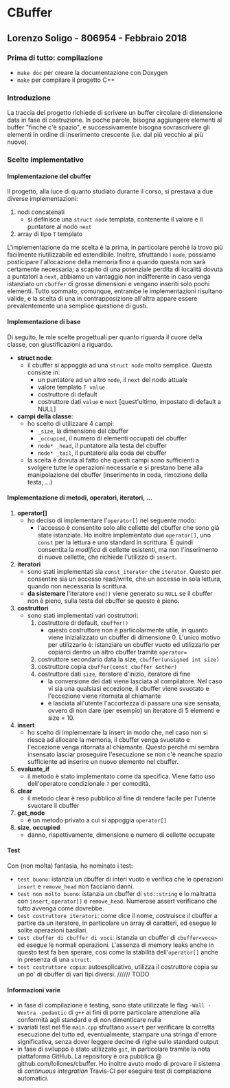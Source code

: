 # CBuffer
## Lorenzo Soligo - 806954 - Febbraio 2018
### Prima di tutto: compilazione
* `make doc` per creare la documentazione con Doxygen
* `make` per compilare il progetto C++

### Introduzione
La traccia del progetto richiede di scrivere un buffer circolare di dimensione data in fase di costruzione.
In poche parole, bisogna aggiungere elementi al buffer "finché c'è spazio", e successivamente bisogna sovrascrivere gli elementi in ordine di inserimento crescente (i.e. dal più vecchio al più nuovo).

### Scelte implementative
#### Implementazione del cbuffer
Il progetto, alla luce di quanto studiato durante il corso, si prestava a due diverse implementazioni:
1. nodi concatenati
    * si definisce una `struct node` templata, contenente il valore e il puntatore al nodo `next`
2. array di tipo `T` templato

L'implementazione da me scelta è la prima, in particolare perché la trovo più facilmente riutilizzabile ed estendibile. 
Inoltre, sfruttando i `node`, possiamo posticipare l'allocazione della memoria fino a quando questa non sarà certamente necessaria; a scapito di una potenziale perdita di località dovuta a puntatori a `next`, abbiamo un vantaggio non indifferente in caso venga istanziato un `cbuffer` di grosse dimensioni e vengano inseriti solo pochi elementi.
Tutto sommato, comunque, entrambe le implementazioni risultano valide, e la scelta di una in contrapposizione all'altra appare essere prevalentemente una semplice questione di gusti.

#### Implementazione di base
Di seguito, le mie scelte progettuali per quanto riguarda il cuore della classe, con giustificazioni a riguardo.

* **struct node**:
    * il cbuffer si appoggia ad una `struct node` molto semplice. Questa consiste in:
        * un puntatore ad un altro `node`, il `next` del nodo attuale
        * valore templato `T value`
        * costruttore di default
        * costruttore dati `value` e `next` [quest'ultimo, impostato di default a NULL] 
* **campi della classe**:
    * ho scelto di utilizzare 4 campi:
        * `_size`, la dimensione del cbuffer
        * `_occupied`, il numero di elementi occupati del cbuffer
        * `node* _head`, il puntatore alla testa del cbuffer
        * `node* _tail`, il puntatore alla coda del cbuffer
    * la scelta è dovuta al fatto che questi campi sono sufficienti a svolgere tutte le operazioni necessarie e si prestano bene alla manipolazione del cbuffer (inserimento in coda, rimozione della testa, ...)


#### Implementazione di metodi, operatori, iteratori, ...
1. **operator[]**
    * ho deciso di implementare l'`operator[]` nel seguente modo: 
        * l'accesso è consentito solo alle cellette del cbuffer che sono già state istanziate. 
        Ho inoltre implementato due `operator[]`, uno `const` per la lettura e uno standard in scrittura.
        È quindi consentita la *modifica* di cellette esistenti, ma non l'inserimento di nuove cellette, che richiede l'utilizzo di `insert`.
2. **iteratori**
    * sono stati implementati sia `const_iterator` che `iterator`. Questo per consentire sia un accesso read/write, che un accesso in sola lettura, quando non necessaria la scrittura.
    * **da sistemare** l'iteratore `end()` viene generato su `NULL` se il cbuffer non è pieno, sulla testa del cbuffer se questo è pieno.
3. **costruttori**
    * sono stati implementati vari costruttori:
        1. costruttore di default, `cbuffer()`
            * questo costruttore non è particolarmente utile, in quanto viene inizializzato un cbuffer di dimensione 0. L'unico motivo per utilizzarlo è: istanziare un cbuffer vuoto ed utilizzarlo per copiarci dentro un altro cbuffer tramite `operator=`
        2. costruttore secondario data la size, `cbuffer(unsigned int size)`
        3. costruttore copia `cbuffer(const cbuffer &other)`
        4. costruttore dati `size`, iteratore d'inizio, iteratore di fine
            * la conversione dei dati viene lasciata al compilatore. Nel caso vi sia una qualsiasi eccezione, il cbuffer viene svuotato e l'eccezione viene ritornata al chiamante
            * è lasciata all'utente l'accortezza di passare una size sensata, ovvero di non dare (per esempio) un iteratore di 5 elementi e size = 10.
4. **insert**
    * ho scelto di implementare la insert in modo che, nel caso non si riesca ad allocare la memoria, il cbuffer venga svuotato e l'eccezione venga ritornata al chiamante. Questo perché mi sembra insensato lasciar proseguire l'esecuzione se non c'è neanche spazio sufficiente ad inserire un nuovo elemento nel cbuffer.
5. **evaluate_if**
    * il metodo è stato implementato come da specifica. Viene fatto uso dell'operatore condizionale `?` per comodità.
6. **clear**
    * il metodo clear è reso pubblico al fine di rendere facile per l'utente svuotare il cbuffer
7. **get_node**
    * è un metodo privato a cui si appoggia `operator[]`
8. **size**, **occupied**
    * danno, rispettivamente, dimensione e numero di cellette occupate

#### Test
Con (non molta) fantasia, ho nominato i test:
* `test buono`: istanzia un cbuffer di interi vuoto e verifica che le operazioni `insert` e `remove_head` non facciano danni.
* `test non molto buono`: istanzia un cbuffer di `std::string` e lo maltratta con `insert`, `operator[]` e `remove_head`. Numerose assert verificano che tutto avvenga come dovrebbe.
* `test costruttore iteratori`: come dice il nome, costruisce il cbuffer a partire da un iteratore, in particolare un array di caratteri, ed esegue le solite operazioni basilari.
* `test cbuffer di cbuffer di voci`: istanzia un cbuffer di `cbuffer<voce>` ed esegue le normali operazioni. L'assenza di memory leaks anche in questo test fa ben sperare, così come la stabilità dell'`operator[]` anche in presenza di una `struct`.
* `test costruttore copia`: autoesplicativo, utilizza il costruttore copia su un po' di cbuffer di vari tipi diversi.
////// TODO

#### Informazioni varie
* in fase di compilazione e testing, sono state utilizzate le flag `-Wall -Wextra -pedantic` di `g++` ai fini di porre particolare attenzione alla conformità agli standard e di non dimenticare nulla
* svariati test nel file `main.cpp` sfruttano `assert` per verificare la corretta esecuzione del tutto ed, eventualmente, stampare una stringa d'errore significativa, senza dover leggere decine di righe sullo standard output
* in fase di sviluppo è stato utilizzato `git`, in particolare tramite la nota piattaforma GitHub. La repository è ora pubblica @ github.com/lollones/cbuffer. Ho inoltre avuto modo di provare il sistema di *continuous integration* Travis-CI per eseguire test di compilazione automatici.